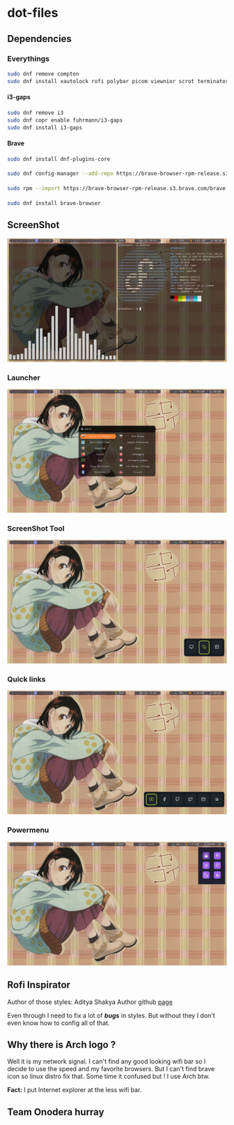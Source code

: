# dot-files

## Dependencies

### Everythings
```sh
sudo dnf remove compton
sudo dnf install xautolock rofi polybar picom viewnior scrot terminator nodejs
```

#### i3-gaps
```sh
sudo dnf remove i3
sudo dnf copr enable fuhrmann/i3-gaps
sudo dnf install i3-gaps
```

#### Brave
```sh
sudo dnf install dnf-plugins-core

sudo dnf config-manager --add-repo https://brave-browser-rpm-release.s3.brave.com/x86_64/

sudo rpm --import https://brave-browser-rpm-release.s3.brave.com/brave-core.asc

sudo dnf install brave-browser
```

## ScreenShot
![desktop](.ScreenShot/desktop.png)

### Launcher
![launcher](.ScreenShot/rofi_launcher.png)

### ScreenShot Tool
![ScreenShot Tool](.ScreenShot/rofi_screenshot.png)

### Quick links
![Quick links](.ScreenShot/rofi_quicklinks.png)

### Powermenu
![Powermenu](.ScreenShot/rofi_power_menu.png)

## Rofi Inspirator
Author of those styles: Aditya Shakya
Author github [page](https://github.com/adi1090x/rofi)

Even through I need to fix a lot of ___bugs___ in styles. But without they I don't even know how to config all of that.

## Why there is Arch logo ?
Well it is my network signal. I can't find any good looking wifi bar so I decide to use the speed and my favorite browsers. But I can't find brave icon so linux distro fix that. Some time it confused but ! I use Arch btw.

__Fact:__ I put Internet explorer at the less wifi bar.

## Team Onodera hurray
